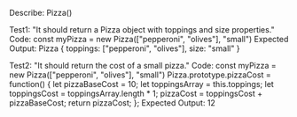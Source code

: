 Describe: Pizza()

Test1: "It should return a Pizza object with toppings and size properties."
Code: const myPizza = new Pizza(["pepperoni", "olives"], "small")
Expected Output: Pizza { toppings: ["pepperoni", "olives"], size: "small" }

Test2: "It should return the cost of a small pizza."
Code: const myPizza = new Pizza(["pepperoni", "olives"], "small")
      Pizza.prototype.pizzaCost = function() {
      let pizzaBaseCost = 10;
      let toppingsArray = this.toppings;
      let toppingsCost = toppingsArray.length * 1;
      pizzaCost = toppingsCost + pizzaBaseCost;
      return pizzaCost;
      };
Expected Output: 12